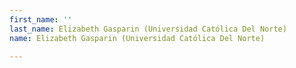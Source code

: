 ```yaml
---
first_name: ''
last_name: Elizabeth Gasparin (Universidad Católica Del Norte)
name: Elizabeth Gasparin (Universidad Católica Del Norte)

---
```


